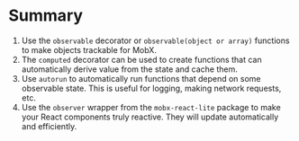 # Summary

1. Use the `observable` decorator or `observable(object or array)` functions to make objects trackable for MobX.
2. The `computed` decorator can be used to create functions that can automatically derive value from the state and cache them.
3. Use `autorun` to automatically run functions that depend on some observable state. This is useful for logging, making network requests, etc.
4. Use the `observer` wrapper from the `mobx-react-lite` package to make your React components truly reactive. They will update automatically and efficiently.